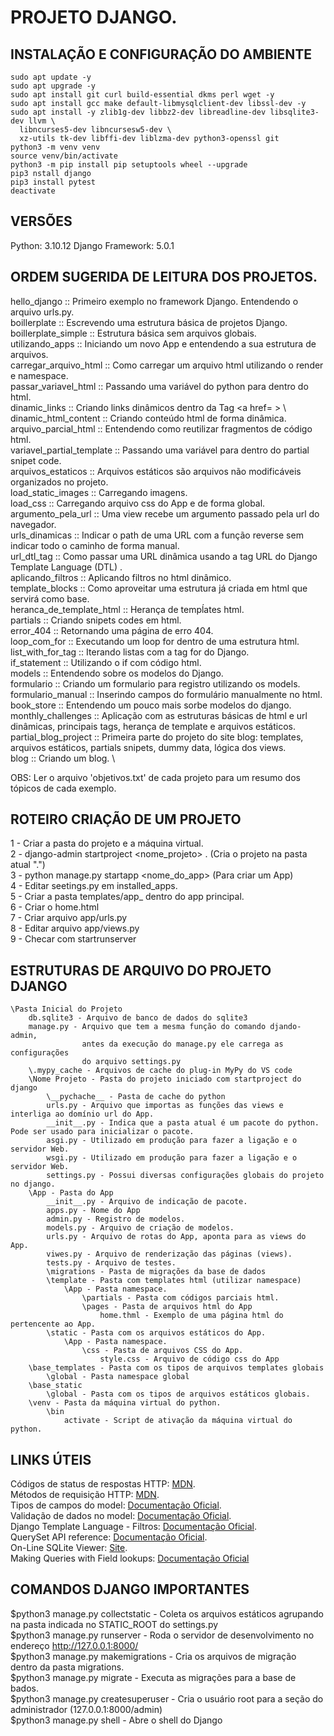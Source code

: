 # PROJETO DJANGO.
## INSTALAÇÃO E CONFIGURAÇÃO DO AMBIENTE
```
sudo apt update -y
sudo apt upgrade -y
sudo apt install git curl build-essential dkms perl wget -y
sudo apt install gcc make default-libmysqlclient-dev libssl-dev -y
sudo apt install -y zlib1g-dev libbz2-dev libreadline-dev libsqlite3-dev llvm \
  libncurses5-dev libncursesw5-dev \
  xz-utils tk-dev libffi-dev liblzma-dev python3-openssl git
python3 -m venv venv
source venv/bin/activate
python3 -m pip install pip setuptools wheel --upgrade
pip3 nstall django
pip3 install pytest
deactivate
```

## VERSÕES
Python: 3.10.12
Django Framework: 5.0.1


## ORDEM SUGERIDA DE LEITURA DOS PROJETOS.
hello_django  ::  Primeiro exemplo no framework Django. Entendendo o arquivo urls.py.\
boillerplate  ::  Escrevendo uma estrutura básica de projetos Django.\
boillerplate_simple  ::  Estrutura básica sem arquivos globais. \
utilizando_apps  ::  Iniciando um novo App e entendendo a sua estrutura de arquivos. \
carregar_arquivo_html  :: Como carregar um arquivo html utilizando o render e namespace. \
passar_variavel_html  ::  Passando uma variável do python para dentro do html. \
dinamic_links  ::  Criando links dinâmicos dentro da Tag <a href= > \  
dinamic_html_content  ::  Criando conteúdo html de forma dinâmica. \
arquivo_parcial_html  ::  Entendendo como reutilizar fragmentos de código html. \
variavel_partial_template  ::  Passando uma variável para dentro do partial snipet code. \
arquivos_estaticos  ::  Arquivos estáticos são arquivos não modificáveis organizados no projeto. \
load_static_images  ::  Carregando imagens. \
load_css  ::  Carregando arquivo css do App e de forma global. \
argumento_pela_url  ::  Uma view recebe um argumento passado pela url do navegador. \
urls_dinamicas  ::  Indicar o path de uma URL com a função reverse sem indicar todo o caminho de forma manual. \
url_dtl_tag  ::  Como passar uma URL dinâmica usando a tag URL do Django Template Language (DTL) .\
aplicando_filtros  ::  Aplicando filtros no html dinâmico. \
template_blocks  ::  Como aproveitar uma estrutura já criada em html que servirá como base. \
heranca_de_template_html  ::  Herança de tempĺates html. \
partials  ::  Criando snipets codes em html. \
error_404  ::  Retornando uma página de erro 404. \
loop_com_for  ::  Executando um loop for dentro de uma estrutura html. \
list_with_for_tag  :: Iterando listas com a tag for do Django. \
if_statement  ::  Utilizando o if com código html. \
models  ::  Entendendo sobre os modelos do Django. \
formulario  ::  Criando um formulario para registro utilizando os models. \
formulario_manual  ::  Inserindo campos do formulário manualmente no html. \
book_store  ::  Entendendo um pouco mais sorbe modelos do django. \
monthly_challenges  ::  Aplicação com as estruturas básicas de html e url dinâmicas, principais tags, herança de template e arquivos estáticos. \
partial_blog_project  ::  Primeira parte do projeto do site blog: templates, arquivos estáticos, partials snipets, dummy data, lógica dos views. \
blog  ::  Criando um blog. \

OBS: Ler o arquivo 'objetivos.txt' de cada projeto para um resumo dos
tópicos de cada exemplo.

## ROTEIRO CRIAÇÃO DE UM PROJETO
1 - Criar a pasta do projeto e a máquina virtual.\
2 - django-admin startproject <nome_projeto> . (Cria o projeto na pasta atual ".")\
3 - python manage.py startapp <nome_do_app> (Para criar um App)\
4 - Editar seetings.py em installed_apps. \
5 - Criar a pasta templates/app_<nome> dentro do app principal.\
6 - Criar o home.html \
7 - Criar arquivo app/urls.py \
8 - Editar arquivo app/views.py \
9 - Checar com startrunserver

## ESTRUTURAS DE ARQUIVO DO PROJETO DJANGO
```
\Pasta Inicial do Projeto
    db.sqlite3 - Arquivo de banco de dados do sqlite3
    manage.py - Arquivo que tem a mesma função do comando djando-admin,
                antes da execução do manage.py ele carrega as configurações
                do arquivo settings.py
    \.mypy_cache - Arquivos de cache do plug-in MyPy do VS code
    \Nome Projeto - Pasta do projeto iniciado com startproject do django
        \__pychache__ - Pasta de cache do python
        urls.py - Arquivo que importas as funções das views e interliga ao domínio url do App.
        __init__.py - Indica que a pasta atual é um pacote do python. Pode ser usado para inicializar o pacote.
        asgi.py - Utilizado em produção para fazer a ligação e o servidor Web.
        wsgi.py - Utilizado em produção para fazer a ligação e o servidor Web.
        settings.py - Possui diversas configurações globais do projeto no django.
    \App - Pasta do App
        __init__.py - Arquivo de indicação de pacote.
        apps.py - Nome do App
        admin.py - Registro de modelos.
        models.py - Arquivo de criação de modelos.
        urls.py - Arquivo de rotas do App, aponta para as views do App.
        viwes.py - Arquivo de renderização das páginas (views).
        tests.py - Arquivo de testes.
        \migrations - Pasta de migrações da base de dados
        \template - Pasta com templates html (utilizar namespace)
            \App - Pasta namespace.
                \partials - Pasta com códigos parciais html.
                \pages - Pasta de arquivos html do App
                    home.thml - Exemplo de uma página html do pertencente ao App.
        \static - Pasta com os arquivos estáticos do App.
            \App - Pasta namespace.
                \css - Pasta de arquivos CSS do App.
                    style.css - Arquivo de código css do App
    \base_templates - Pasta com os tipos de arquivos templates globais
        \global - Pasta namespace global
    \base_static
        \global - Pasta com os tipos de arquivos estáticos globais.
    \venv - Pasta da máquina virtual do python.
        \bin
            activate - Script de ativação da máquina virtual do python.
```

## LINKS ÚTEIS
Códigos de status de respostas HTTP: [MDN](https://developer.mozilla.org/pt-BR/docs/Web/HTTP/Status).\
Métodos de requisição HTTP: [MDN](https://developer.mozilla.org/pt-BR/docs/Web/HTTP/Methods).\
Tipos de campos do model: [Documentação Oficial](https://docs.djangoproject.com/pt-br/3.2/ref/models/fields/).\
Validação de dados no model: [Documentação Oficial](https://docs.djangoproject.com/en/5.0/ref/validators/). \
Django Template Language - Filtros: [Documentação Oficial](https://docs.djangoproject.com/en/5.0/ref/templates/builtins/). \
QuerySet API reference: [Documentação Oficial](https://docs.djangoproject.com/pt-br/3.2/ref/models/querysets/). \
On-Line SQLite Viewer: [Site](https://sqliteviewer.app/). \
Making Queries with Field lookups: [Documentação Oficial](https://docs.djangoproject.com/en/5.0/topics/db/queries/)

## COMANDOS DJANGO IMPORTANTES
$python3 manage.py collectstatic - Coleta os arquivos estáticos agrupando na pasta
indicada no STATIC_ROOT do settings.py \
$python3 manage.py runserver - Roda o servidor de desenvolvimento no endereço http://127.0.0.1:8000/ \
$python3 manage.py makemigrations - Cria os arquivos de migração dentro da pasta migrations. \
$python3 manage.py migrate - Executa as migrações para a base de bados. \
$python3 manage.py createsuperuser - Cria o usuário root para a seção do administrador
(127.0.0.1:8000/admin) \
$python3 manage.py shell - Abre o shell do Django
